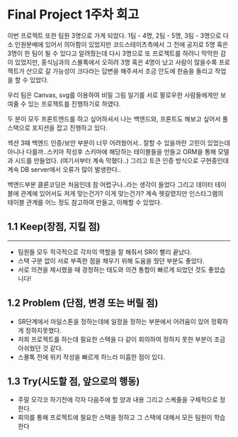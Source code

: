 # Final Project 1주차 회고

이번 프로젝트 또한 팀원 3명으로 가게 되었다.
1팀 - 4명, 2팀 - 5명, 3팀 - 3명으로 다소 인원분배에 있어서 의아함이 있었지만
코드스테이츠측에서 그 전에 공지로 5명 혹은 3명이 한 팀이 될 수 있다고 알려줬는데
다시 3명으로 또 프로젝트를 하려니 막막한 감이 있었지만, 홍식님과의 스몰톡에서
오히려 3명 혹은 4명이 났고 사람이 많을수록 프로젝트가 산으로 갈 가능성이 크다라는
답변을 해주셔서 조금 안도에 한숨을 돌리고 작업을 할 수 있었다.

우리 팀은 Canvas, svg를 이용하여 비밀 그림 일기를 서로 팔로우한 사람들에게만
보여줄 수 있는 프로젝트를 진행하기로 하였다.

두 분이 모두 프론트엔드를 하고 싶어하셔서 나는 백엔드와, 프론트도 해보고 싶어서
풀스택으로 포지션을 잡고 진행하고 있다.

섹션 3때 백엔드 인증/보안 부분이 너무 어려웠어서.. 잘할 수 있을까란 고민이 있었는데
아니나 다를까..스키마 작성후 스키마에 해당하는 테이블들을 만들고 ORM을 통해
모델과 시드를 만들었다. (여기서부터 계속 막혔다..)
그리고 토큰 인증 방식으로 구현중인데 계속 DB server에서 오류가 많이 발생한다..

백엔드부분 클론코딩은 처음인데 참 어렵구나..라는 생각이 들었다
그리고 데이터 테이블에 관계에 있어서도
저게 맞는건가? 이게 맞는건가? 계속 헷갈렸지만 인스타그램의 테이블 관계를 어느 정도
참고하여 만들고, 이해할 수 있었다.

## 1.1 Keep(장점, 지킬 점)

---

- 팀원들 모두 적극적으로 각자의 역할을 잘 해줘서 SR이 빨리 끝났다.
- 스택 구분 없이 서로 부족한 점을 채우기 위해 도움을 줬던 부분도 좋았다.
- 서로 의견을 제시했을 때 경청하는 태도와 의견 통합이 빠르게 되었던 것도 좋았습니다!

## 1.2 Problem (단점, 변경 또는 버릴 점)

- SR단계에서 마일스톤을 정하는데에 일정을 정하는 부분에서 어려움이 있어
  정확하게 정하지못했다.
- 저희 프로젝트를 하는데 필요한 스택을 다 같이 회의하여 정하지 못한 부분이 조금 아쉬웠던 것 같다.
- 스몰톡 전에 위키 작성을 빠르게 하느라 미흡한 점이 있다.

## 1.3 Try(시도할 점, 앞으로의 행동)

- 주말 모각코 하기전에 각자 다음주에 할 양과 내용 그리고 스케줄을 구체적으로 정한다.
- 회의를 통해 프로젝트에 필요한 스택을 정하고 그 스택에 대해서 모든 팀원이 학습한다
